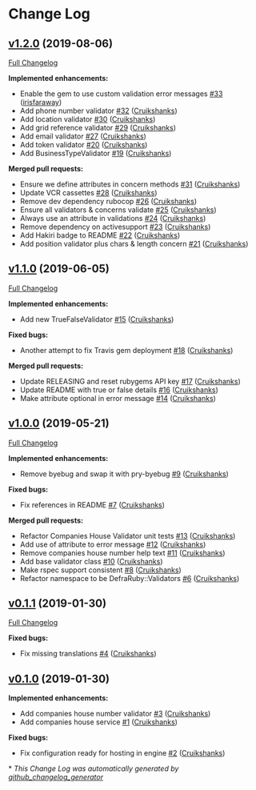 # Change Log

## [v1.2.0](https://github.com/DEFRA/defra-ruby-validators/tree/v1.2.0) (2019-08-06)
[Full Changelog](https://github.com/DEFRA/defra-ruby-validators/compare/v1.1.0...v1.2.0)

**Implemented enhancements:**

- Enable the gem to use custom validation error messages [\#33](https://github.com/DEFRA/defra-ruby-validators/pull/33) ([irisfaraway](https://github.com/irisfaraway))
- Add phone number validator [\#32](https://github.com/DEFRA/defra-ruby-validators/pull/32) ([Cruikshanks](https://github.com/Cruikshanks))
- Add location validator [\#30](https://github.com/DEFRA/defra-ruby-validators/pull/30) ([Cruikshanks](https://github.com/Cruikshanks))
- Add grid reference validator [\#29](https://github.com/DEFRA/defra-ruby-validators/pull/29) ([Cruikshanks](https://github.com/Cruikshanks))
- Add email validator [\#27](https://github.com/DEFRA/defra-ruby-validators/pull/27) ([Cruikshanks](https://github.com/Cruikshanks))
- Add token validator [\#20](https://github.com/DEFRA/defra-ruby-validators/pull/20) ([Cruikshanks](https://github.com/Cruikshanks))
- Add BusinessTypeValidator [\#19](https://github.com/DEFRA/defra-ruby-validators/pull/19) ([Cruikshanks](https://github.com/Cruikshanks))

**Merged pull requests:**

- Ensure we define attributes in concern methods [\#31](https://github.com/DEFRA/defra-ruby-validators/pull/31) ([Cruikshanks](https://github.com/Cruikshanks))
- Update VCR cassettes [\#28](https://github.com/DEFRA/defra-ruby-validators/pull/28) ([Cruikshanks](https://github.com/Cruikshanks))
- Remove dev dependency rubocop [\#26](https://github.com/DEFRA/defra-ruby-validators/pull/26) ([Cruikshanks](https://github.com/Cruikshanks))
- Ensure all validators & concerns validate [\#25](https://github.com/DEFRA/defra-ruby-validators/pull/25) ([Cruikshanks](https://github.com/Cruikshanks))
- Always use an attribute in validations [\#24](https://github.com/DEFRA/defra-ruby-validators/pull/24) ([Cruikshanks](https://github.com/Cruikshanks))
- Remove dependency on activesupport [\#23](https://github.com/DEFRA/defra-ruby-validators/pull/23) ([Cruikshanks](https://github.com/Cruikshanks))
- Add Hakiri badge to README [\#22](https://github.com/DEFRA/defra-ruby-validators/pull/22) ([Cruikshanks](https://github.com/Cruikshanks))
- Add position validator plus chars & length concern [\#21](https://github.com/DEFRA/defra-ruby-validators/pull/21) ([Cruikshanks](https://github.com/Cruikshanks))

## [v1.1.0](https://github.com/DEFRA/defra-ruby-validators/tree/v1.1.0) (2019-06-05)
[Full Changelog](https://github.com/DEFRA/defra-ruby-validators/compare/v1.0.0...v1.1.0)

**Implemented enhancements:**

- Add new TrueFalseValidator [\#15](https://github.com/DEFRA/defra-ruby-validators/pull/15) ([Cruikshanks](https://github.com/Cruikshanks))

**Fixed bugs:**

- Another attempt to fix Travis gem deployment [\#18](https://github.com/DEFRA/defra-ruby-validators/pull/18) ([Cruikshanks](https://github.com/Cruikshanks))

**Merged pull requests:**

- Update RELEASING and reset rubygems API key [\#17](https://github.com/DEFRA/defra-ruby-validators/pull/17) ([Cruikshanks](https://github.com/Cruikshanks))
- Update README with true or false details [\#16](https://github.com/DEFRA/defra-ruby-validators/pull/16) ([Cruikshanks](https://github.com/Cruikshanks))
- Make attribute optional in error message [\#14](https://github.com/DEFRA/defra-ruby-validators/pull/14) ([Cruikshanks](https://github.com/Cruikshanks))

## [v1.0.0](https://github.com/DEFRA/defra-ruby-validators/tree/v1.0.0) (2019-05-21)
[Full Changelog](https://github.com/DEFRA/defra-ruby-validators/compare/v0.1.1...v1.0.0)

**Implemented enhancements:**

- Remove byebug and swap it with pry-byebug [\#9](https://github.com/DEFRA/defra-ruby-validators/pull/9) ([Cruikshanks](https://github.com/Cruikshanks))

**Fixed bugs:**

- Fix references in README [\#7](https://github.com/DEFRA/defra-ruby-validators/pull/7) ([Cruikshanks](https://github.com/Cruikshanks))

**Merged pull requests:**

- Refactor Companies House Validator unit tests [\#13](https://github.com/DEFRA/defra-ruby-validators/pull/13) ([Cruikshanks](https://github.com/Cruikshanks))
- Add use of attribute to error message [\#12](https://github.com/DEFRA/defra-ruby-validators/pull/12) ([Cruikshanks](https://github.com/Cruikshanks))
- Remove companies house number help text [\#11](https://github.com/DEFRA/defra-ruby-validators/pull/11) ([Cruikshanks](https://github.com/Cruikshanks))
- Add base validator class [\#10](https://github.com/DEFRA/defra-ruby-validators/pull/10) ([Cruikshanks](https://github.com/Cruikshanks))
- Make rspec support consistent [\#8](https://github.com/DEFRA/defra-ruby-validators/pull/8) ([Cruikshanks](https://github.com/Cruikshanks))
- Refactor namespace to be DefraRuby::Validators [\#6](https://github.com/DEFRA/defra-ruby-validators/pull/6) ([Cruikshanks](https://github.com/Cruikshanks))

## [v0.1.1](https://github.com/DEFRA/defra-ruby-validators/tree/v0.1.1) (2019-01-30)
[Full Changelog](https://github.com/DEFRA/defra-ruby-validators/compare/v0.1.0...v0.1.1)

**Fixed bugs:**

- Fix missing translations [\#4](https://github.com/DEFRA/defra-ruby-validators/pull/4) ([Cruikshanks](https://github.com/Cruikshanks))

## [v0.1.0](https://github.com/DEFRA/defra-ruby-validators/tree/v0.1.0) (2019-01-30)
**Implemented enhancements:**

- Add companies house number validator [\#3](https://github.com/DEFRA/defra-ruby-validators/pull/3) ([Cruikshanks](https://github.com/Cruikshanks))
- Add companies house service [\#1](https://github.com/DEFRA/defra-ruby-validators/pull/1) ([Cruikshanks](https://github.com/Cruikshanks))

**Fixed bugs:**

- Fix configuration ready for hosting in engine [\#2](https://github.com/DEFRA/defra-ruby-validators/pull/2) ([Cruikshanks](https://github.com/Cruikshanks))



\* *This Change Log was automatically generated by [github_changelog_generator](https://github.com/skywinder/Github-Changelog-Generator)*